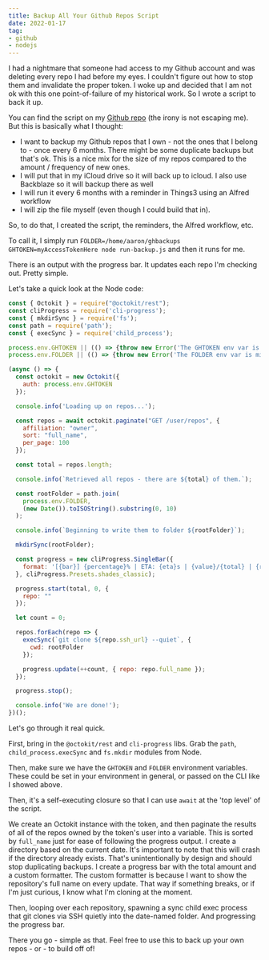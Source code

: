 ```yaml
---
title: Backup All Your Github Repos Script
date: 2022-01-17
tag:
- github
- nodejs
---
```

I had a nightmare that someone had access to my Github account and was deleting every repo I had before my eyes. I couldn't figure out how to stop them and invalidate the proper token.  I woke up and decided that I am not ok with this one point-of-failure of my historical work. So I wrote a script to back it up.

<!--more-->

You can find the script on my [Github repo](https://github.com/aaronsaray/github-backup) (the irony is not escaping me). But this is basically what I thought:

* I want to backup my Github repos that I own - not the ones that I belong to - once every 6 months. There might be some duplicate backups but that's ok.  This is a nice mix for the size of my repos compared to the amount / frequency of new ones.
* I will put that in my iCloud drive so it will back up to icloud. I also use Backblaze so it will backup there as well
* I will run it every 6 months with a reminder in Things3 using an Alfred workflow
* I will zip the file myself (even though I could build that in).

So, to do that, I created the script, the reminders, the Alfred workflow, etc.

To call it, I simply run `FOLDER=/home/aaron/ghbackups GHTOKEN=myAccessTokenHere node run-backup.js` and then it runs for me.

There is an output with the progress bar. It updates each repo I'm checking out.  Pretty simple.

Let's take a quick look at the Node code:

```javascript
const { Octokit } = require("@octokit/rest");
const cliProgress = require('cli-progress');
const { mkdirSync } = require('fs');
const path = require('path');
const { execSync } = require('child_process');

process.env.GHTOKEN || (() => {throw new Error('The GHTOKEN env var is missing.')})();
process.env.FOLDER || (() => {throw new Error('The FOLDER env var is missing.')})();

(async () => {
  const octokit = new Octokit({
    auth: process.env.GHTOKEN
  });

  console.info('Loading up on repos...');

  const repos = await octokit.paginate("GET /user/repos", {
    affiliation: "owner",
    sort: "full_name",
    per_page: 100
  });

  const total = repos.length;

  console.info(`Retrieved all repos - there are ${total} of them.`);

  const rootFolder = path.join(
    process.env.FOLDER, 
    (new Date()).toISOString().substring(0, 10)
  );

  console.info(`Beginning to write them to folder ${rootFolder}`);

  mkdirSync(rootFolder);

  const progress = new cliProgress.SingleBar({
    format: '[{bar}] {percentage}% | ETA: {eta}s | {value}/{total} | {repo}'
  }, cliProgress.Presets.shades_classic);

  progress.start(total, 0, {
    repo: ""
  });

  let count = 0;

  repos.forEach(repo => {
    execSync(`git clone ${repo.ssh_url} --quiet`, {
      cwd: rootFolder
    });

    progress.update(++count, { repo: repo.full_name });
  });

  progress.stop();

  console.info('We are done!');
})();
```

Let's go through it real quick.

First, bring in the `@octokit/rest` and `cli-progress` libs.  Grab the `path`, `child_process.execSync` and `fs.mkdir` modules from Node.

Then, make sure we have the `GHTOKEN` and `FOLDER` environment variables. These could be set in your environment in general, or passed on the CLI like I showed above.

Then, it's a self-executing closure so that I can use `await` at the 'top level' of the script.

We create an Octokit instance with the token, and then paginate the results of all of the repos owned by the token's user into a variable.  This is sorted by
`full_name` just for ease of following the progress output.  I create a directory based on the current date. It's important to note that this will crash if
the directory already exists. That's unintentionally by design and should stop duplicating backups.  I create a progress bar with the total amount and a custom formatter.  The custom formatter is
because I want to show the repository's full name on every update.  That way if something breaks, or if I'm just curious, I know what I'm cloning at the moment.

Then, looping over each repository, spawning a sync child exec process that git clones via SSH quietly into the date-named folder.  And progressing the progress bar.

There you go - simple as that.  Feel free to use this to back up your own repos - or - to build off of!
